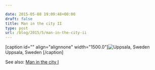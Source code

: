 ```yaml
---

date: 2015-05-08 19:09:48+00:00
draft: false
title: Man in the city II
type: post
url: /blog/2015/5/man-in-the-city-ii
---
```


[caption id="" align="alignnone" width="1500.0"]![ Uppsala, Sweden ](/images/2015-05-08-20155man-in-the-city-ii/image-asset.jpeg)
 Uppsala, Sweden [/caption] 
  



See also: [Man in the city I](http://www.georgioskaramanis.com/blog/2013/4/man-in-the-city)
